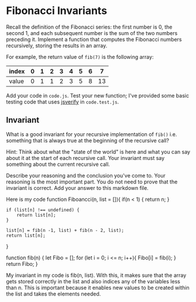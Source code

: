 # Fibonacci Invariants

Recall the definition of the Fibonacci series: the first number is 0, the second
1, and each subsequent number is the sum of the two numbers preceding it.
Implement a function that computes the Fibonacci numbers recursively, storing
the results in an array.

For example, the return value of `fib(7)` is the following array:

| index |  0  |  1  |  2  |  3  |  4  |  5  |  6  |  7  |
| ----- | --- | --- | --- | --- | --- | --- | --- | --- |
| value |  0  |  1  |  1  |  2  |  3  |  5  |  8  |  13 |

Add your code in `code.js`. Test your new function; I've provided some basic
testing code that uses [jsverify](https://jsverify.github.io/) in
`code.test.js`.

## Invariant

What is a good invariant for your recursive implementation of `fib()`
i.e. something that is always true at the beginning of the recursive call?

Hint: Think about what the "state of the world" is here and what you can say
about it at the start of each recursive call. Your invariant must say something
about the current recursive call.

Describe your reasoning and the conclusion you've come to. Your reasoning is the
most important part. You do not need to prove that the invariant is correct. Add
your answer to this markdown file.

Here is my code
function Fiboancci(n, list = []){
    if(n < 1) {
        return n; 
    } 

    if (list[n] !== undefined) {
        return list[n]; 
    }

    list[n] = fib(n -1, list) + fib(n - 2, list);
    return list[n]; 
}

function fib(n) {
    let Fibo = []; 
    for (let i = 0; i <= n; i++){
        Fibo[i] = fib(i); 
    }
    return Fibo;
}

My invariant in my code is fib(n, list). With this, it makes sure that the array gets stored correctly in the list and also indices any of the variables less than n. 
This is important because it enables new values to be created within the list and takes the elements needed. 
